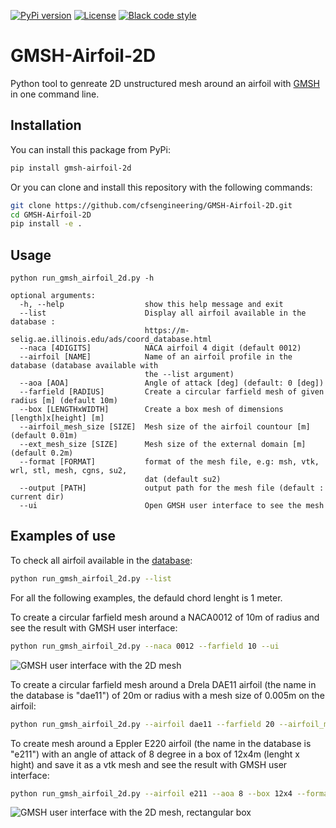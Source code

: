 [![PyPi version](https://img.shields.io/pypi/v/gmsh-airfoil-2d.svg)](https://pypi.python.org/pypi/gmsh-airfoil-2d)
[![License](https://img.shields.io/badge/license-Apache%202-blue.svg)](https://github.com/aidanjungo/GMSH-AIRFOIL-2D/blob/main/LICENSE)
[![Black code style](https://img.shields.io/badge/code%20style-black-000000.svg)](https://github.com/psf/black)

# GMSH-Airfoil-2D

Python tool to genreate 2D unstructured mesh around an airfoil with [GMSH](https://gmsh.info/) in one command line.

## Installation

You can install this package from PyPi:

```bash
pip install gmsh-airfoil-2d
```

Or you can clone and install this repository with the following commands:

```bash
git clone https://github.com/cfsengineering/GMSH-Airfoil-2D.git
cd GMSH-Airfoil-2D
pip install -e .
```

## Usage

```text
python run_gmsh_airfoil_2d.py -h                                    

optional arguments:
  -h, --help                  show this help message and exit
  --list                      Display all airfoil available in the database :
                              https://m-selig.ae.illinois.edu/ads/coord_database.html
  --naca [4DIGITS]            NACA airfoil 4 digit (default 0012)
  --airfoil [NAME]            Name of an airfoil profile in the database (database available with
                              the --list argument)
  --aoa [AOA]                 Angle of attack [deg] (default: 0 [deg])
  --farfield [RADIUS]         Create a circular farfield mesh of given radius [m] (default 10m)
  --box [LENGTHxWIDTH]        Create a box mesh of dimensions [length]x[height] [m]
  --airfoil_mesh_size [SIZE]  Mesh size of the airfoil countour [m] (default 0.01m)
  --ext_mesh_size [SIZE]      Mesh size of the external domain [m] (default 0.2m)
  --format [FORMAT]           format of the mesh file, e.g: msh, vtk, wrl, stl, mesh, cgns, su2,
                              dat (default su2)
  --output [PATH]             output path for the mesh file (default : current dir)
  --ui                        Open GMSH user interface to see the mesh

```

## Examples of use

To check all airfoil available in the [database](https://m-selig.ae.illinois.edu/ads/coord_database.html):

```bash
python run_gmsh_airfoil_2d.py --list
```

For all the following examples, the defauld chord lenght is 1 meter.

To create a circular farfield mesh around a NACA0012 of 10m of radius and see the result with GMSH user interface:

```bash
python run_gmsh_airfoil_2d.py --naca 0012 --farfield 10 --ui
```

![GMSH user interface with the 2D mesh](images/example_mesh.png)

To create a circular farfield mesh around a Drela DAE11 airfoil (the name in the database is "dae11") of 20m or radius with a mesh size of 0.005m on the airfoil:

```bash
python run_gmsh_airfoil_2d.py --airfoil dae11 --farfield 20 --airfoil_mesh_size 0.005
```

To create mesh around a Eppler E220 airfoil (the name in the database is "e211") with an angle of attack of 8 degree in a box of 12x4m (lenght x hight) and save it as a vtk mesh and see the result with GMSH user interface:

```bash
python run_gmsh_airfoil_2d.py --airfoil e211 --aoa 8 --box 12x4 --format vtk --ui
```

![GMSH user interface with the 2D mesh, rectangular box](images/example_mesh_box.png)
